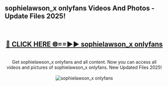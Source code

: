<h2>sophielawson_x onlyfans Videos And Photos - Update Files 2025!</h2>
<br>
<div align="center">
<h2><a href="https://linkcuts.com/hfmhzwbr" rel="nofollow">🔴 CLICK HERE 🌐==►► sophielawson_x onlyfans</a></h2>
<br>
Get sophielawson_x onlyfans and all content. Now you can access all videos and pictures of sophielawson_x onlyfans. New Updated Files 2025!
<br>
<br>
<a href="https://linkcuts.com/hfmhzwbr" rel="nofollow" data-target="animated-image.originalLink"><img src="https://i.ibb.co.com/WyWwxjT/player-gif2.gif" alt="sophielawson_x onlyfans" style="max-width: 100%; display: inline-block;" data-target="animated-image.originalImage"></a>
</div>
<br>